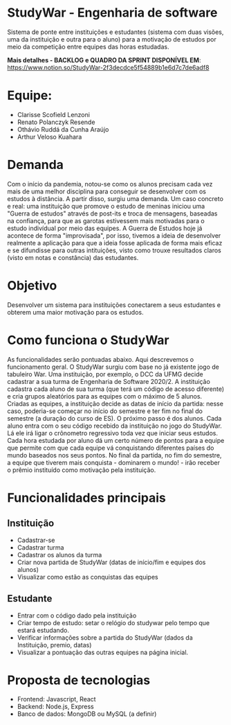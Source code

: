 # StudyWar - Engenharia de software 
Sistema de ponte entre instituições e estudantes (sistema com duas visões, uma da instituição e outra para o aluno) para a motivação de estudos por meio da competição entre equipes das horas estudadas. 

**Mais detalhes - BACKLOG e QUADRO DA SPRINT DISPONÍVEL EM**: https://www.notion.so/StudyWar-2f3decdce5f54889b1e6d7c7de6adf8

# Equipe:
- Clarisse Scofield Lenzoni
- Renato Polanczyk Resende
- Othávio Ruddá da Cunha Araújo
- Arthur Veloso Kuahara

# Demanda
Com o início da pandemia, notou-se como os alunos precisam cada vez mais de uma melhor disciplina para conseguir se desenvolver com os estudos à distância. A partir disso, surgiu uma demanda. Um caso concreto e real: uma instituição que promove o estudo de meninas iniciou uma "Guerra de estudos" através de post-its e troca de mensagens, baseadas na confiança, para que as garotas estivessem mais motivadas para o estudo indivídual por meio das equipes. A Guerra de Estudos hoje já acontece de forma "improvisada", por isso, tivemos a ideia de desenvolver realmente a aplicação para que a ideia fosse aplicada de forma mais eficaz e se difundisse para outras intituições, visto como trouxe resultados claros (visto em notas e constância) das estudantes.

# Objetivo
Desenvolver um sistema para instituições conectarem a seus estudantes e obterem uma maior motivação para os estudos.

# Como funciona o StudyWar
As funcionalidades serão pontuadas abaixo. Aqui descrevemos o funcionamento geral.
O StudyWar surgiu com base no já existente jogo de tabuleiro War. Uma instituição, por exemplo, o DCC da UFMG decide cadastrar a sua turma de Engenharia de Software 2020/2. A instituição cadastra cada aluno de sua turma (que terá um código de acesso diferente) e cria grupos aleatórios para as equipes com o máximo de 5 alunos. Criadas as equipes, a instituição decide as datas de início da partida: nesse caso, poderia-se começar no início do semestre e ter fim no final do semestre (a duração do curso de ES). 
O próximo passo é dos alunos. Cada aluno entra com o seu código recebido da instituição no jogo do StudyWar. Lá ele irá ligar o crônometro regressivo toda vez que iniciar seus estudos. Cada hora estudada por aluno dá um certo número de pontos para a equipe que permite com que cada equipe vá conquistando diferentes países do mundo baseados nos seus pontos. 
No final da partida, no fim do semestre, a equipe que tiverem mais conquista - dominarem o mundo! - irão receber o prêmio instituído como motivação pela instituição.

# Funcionalidades principais
## Instituição
  - Cadastrar-se
  - Cadastrar turma
  - Cadastrar os alunos da turma
  - Criar nova partida de StudyWar (datas de início/fim e equipes dos alunos)
  - Visualizar como estão as conquistas das equipes
  
## Estudante
  - Entrar com o código dado pela instituição 
  - Criar tempo de estudo: setar o relógio do studywar pelo tempo que estará estudando. 
  - Verificar informações sobre a partida do StudyWar (dados da Instituição, premio, datas)
  - Visualizar a pontuação das outras equipes na página inicial.

# Proposta de tecnologias
  - Frontend: Javascript, React
  - Backend: Node.js, Express
  - Banco de dados: MongoDB ou MySQL (a definir)
